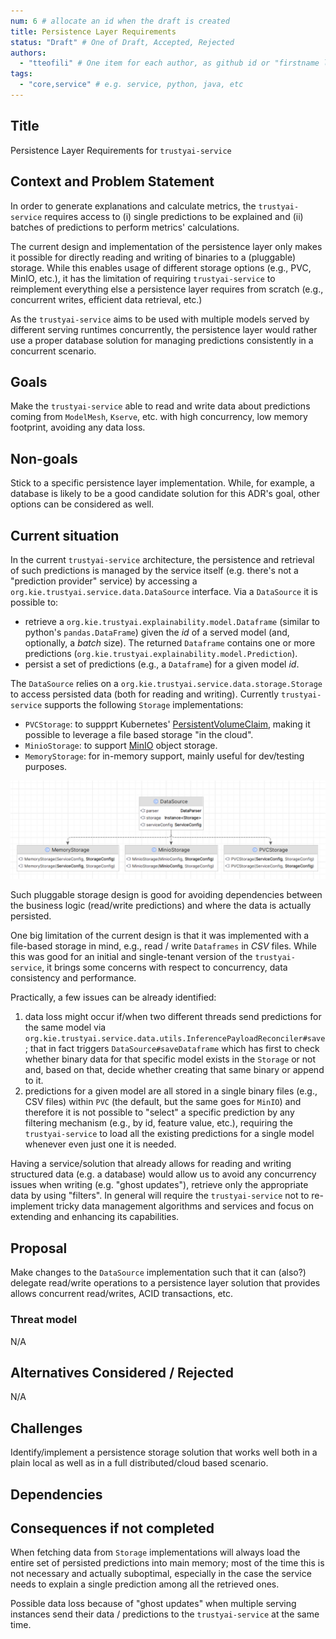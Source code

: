 ```yaml
---
num: 6 # allocate an id when the draft is created
title: Persistence Layer Requirements
status: "Draft" # One of Draft, Accepted, Rejected
authors:
  - "tteofili" # One item for each author, as github id or "firstname lastname"
tags:
  - "core,service" # e.g. service, python, java, etc
---
```


## Title

Persistence Layer Requirements for `trustyai-service`

## Context and Problem Statement

In order to generate explanations and calculate metrics, the `trustyai-service` requires access to (i) single predictions to be explained and (ii) batches of predictions to perform metrics' calculations.

The current design and implementation of the persistence layer only makes it possible for directly reading and writing of binaries to a (pluggable) storage. While this enables usage of different storage options (e.g., PVC, MinIO, etc.), it has the limitation of requiring `trustyai-service` to reimplement everything else a persistence layer requires from scratch (e.g., concurrent writes, efficient data retrieval, etc.) 

As the `trustyai-service` aims to be used with multiple models served by different serving runtimes concurrently, the persistence layer would rather use a proper database solution for managing predictions consistently in a concurrent scenario.

## Goals

Make the `trustyai-service` able to read and write data about predictions coming from `ModelMesh`, `Kserve`, etc. with high concurrency, low memory footprint, avoiding any data loss. 

## Non-goals

Stick to a specific persistence layer implementation. While, for example, a database is likely to be a good candidate solution for this ADR's goal, other options can be considered as well.

## Current situation

In the current `trustyai-service` architecture, the persistence and retrieval of such predictions is managed by the service itself (e.g. there's not a "prediction provider" service) by accessing a `org.kie.trustyai.service.data.DataSource` interface.
Via a `DataSource` it is possible to:
* retrieve a `org.kie.trustyai.explainability.model.Dataframe` (similar to python's `pandas.DataFrame`) given the _id_ of a served model (and, optionally, a _batch_ size). The returned `Dataframe` contains one or more predictions (`org.kie.trustyai.explainability.model.Prediction`).
* persist a set of predictions (e.g., a `Dataframe`) for a given model _id_.

The `DataSource` relies on a `org.kie.trustyai.service.data.storage.Storage` to access persisted data (both for reading and writing). Currently `trustyai-service` supports the following `Storage` implementations:
* `PVCStorage`: to suppprt Kubernetes' [PersistentVolumeClaim](https://kubernetes.io/docs/concepts/storage/persistent-volumes/), making it possible to leverage a file based storage "in the cloud".
* `MinioStorage`: to support [MinIO](https://min.io/) object storage.
* `MemoryStorage`: for in-memory support, mainly useful for dev/testing purposes.

![](assets/ADR-0006-a.png)

Such pluggable storage design is good for avoiding dependencies between the business logic (read/write predictions) and where the data is actually persisted.

One big limitation of the current design is that it was implemented with a file-based storage in mind, e.g., read / write `Dataframes` in _CSV_ files. While this was good for an initial and single-tenant version of the `trustyai-service`, it brings some concerns with respect to concurrency, data consistency and performance.

Practically, a few issues can be already identified:
1. data loss might occur if/when two different threads send predictions for the same model via `org.kie.trustyai.service.data.utils.InferencePayloadReconciler#save`; that in fact triggers `DataSource#saveDataframe` which has first to check whether binary data for that specific model exists in the `Storage` or not and, based on that, decide whether creating that same binary or append to it.
2. predictions for a given model are all stored in a single binary files (e.g., CSV files) within `PVC` (the default, but the same goes for `MinIO`) and therefore it is not possible to "select" a specific prediction by any filtering mechanism (e.g., by id, feature value, etc.), requiring the `trustyai-service` to load all the existing predictions for a single model whenever even just one it is needed.

Having a service/solution that already allows for reading and writing structured data (e.g. a database) would allow us to avoid any concurrency issues when writing (e.g. "ghost updates"), retrieve only the appropriate data by using "filters". In general will require the `trustyai-service` not to re-implement tricky data management algorithms and services and focus on extending and enhancing its capabilities.

## Proposal

Make changes to the `DataSource` implementation such that it can (also?) delegate read/write operations to a persistence layer solution that provides allows concurrent read/writes, ACID transactions, etc.

### Threat model

N/A

## Alternatives Considered / Rejected

N/A

## Challenges

Identify/implement a persistence storage solution that works well both in a plain local as well as in a full distributed/cloud based scenario.

## Dependencies


## Consequences if not completed

When fetching data from `Storage` implementations will always load the entire set of persisted predictions into main memory; most of the time this is not necessary and actually suboptimal, especially in the case the service needs to explain a single prediction among all the retrieved ones.

Possible data loss because of "ghost updates" when multiple serving instances send their data / predictions to the `trustyai-service` at the same time.